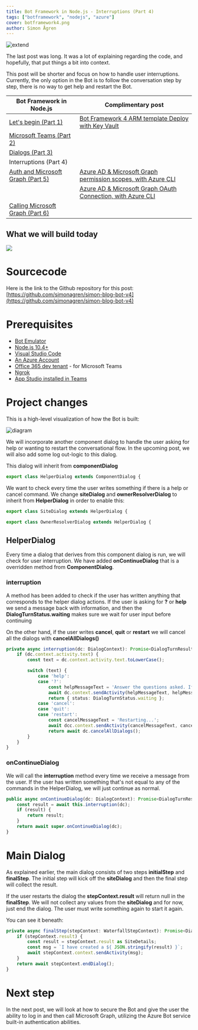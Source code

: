 ```yaml
---
title: Bot Framework in Node.js - Interruptions (Part 4)  
tags: ["botframework", "nodejs", "azure"]
cover: botframework4.png
author: Simon Ågren
---
```


![extend](./botframework4.png)

The last post was long. It was a lot of explaining regarding the code, and hopefully, that put things a bit into context. 

This post will be shorter and focus on how to handle user interruptions. Currently, the only option in the Bot is to follow the conversation step by step, there is no way to get help and restart the Bot.

| Bot Framework in Node.js                                                                  | Complimentary post                                                                                                          |
|-------------------------------------------------------------------------------------------|-----------------------------------------------------------------------------------------------------------------------------|
| <a href="https://simonagren.github.io/azurebot-nodejs-part1" target="_blank">Let's begin (Part 1)</a>     | <a href="https://simonagren.github.io/azurebot-armtemplate-keyvault" target="_blank">Bot Framework 4 ARM template Deploy with Key Vault</a> |
| <a href="https://simonagren.github.io/azurebot-nodejs-part2" target="_blank">Microsoft Teams (Part 2)</a> |                                                                                                                             |
| <a href="https://simonagren.github.io/azurebot-nodejs-part3" target="_blank">Dialogs (Part 3)</a>         |                                                                                                                             |
| Interruptions (Part 4) |                                                                                                                             |
| <a href="https://simonagren.github.io/azurebot-nodejs-part5" target="_blank">Auth and Microsoft Graph (Part 5)</a> |<a href="https://simonagren.github.io/azcli-adscope" target="_blank">Azure AD & Microsoft Graph permission scopes, with Azure CLI</a>                                                                                                                             |
|  |<a href="https://simonagren.github.io/azcli-connection" target="_blank">Azure AD & Microsoft Graph OAuth Connection, with Azure CLI</a>                                                                                                                             |
| <a href="https://simonagren.github.io/azurebot-nodejs-part6" target="_blank">Calling Microsoft Graph (Part 6)</a>         |                                                                                                                             |


## What we will build today

<img src="./cancel.gif"/>

# Sourcecode
Here is the link to the Github repository for this post: [https://github.com/simonagren/simon-blog-bot-v4](https://github.com/simonagren/simon-blog-bot-v4)

# Prerequisites 
- [Bot Emulator](https://aka.ms/Emulator-wiki-getting-started)
- [Node.js 10.4+](https://nodejs.org/en/download/)
- [Visual Studio Code](https://code.visualstudio.com/)
- [An Azure Account](https://azure.microsoft.com/free/)
- [Office 365 dev tenant](https://developer.microsoft.com/office/dev-program) - for Microsoft Teams
- [Ngrok](https://ngrok.com/download)
- [App Studio installed in Teams](https://docs.microsoft.com/en-us/microsoftteams/platform/concepts/build-and-test/app-studio-overview#installing-app-studio)

# Project changes

This is a high-level visualization of how the Bot is built:

![diagram](./botdiagram.png)

We will incorporate another component dialog to handle the user asking for help or wanting to restart the conversational flow. In the upcoming post, we will also add some log out-logic to this dialog.

This dialog will inherit from **componentDialog**
```typescript
export class HelperDialog extends ComponentDialog {
```

We want to check every time the user writes something if there is a help or cancel command. We change **siteDialog** and **ownerResolverDialog** to inherit from **HelperDialog** in order to enable this:

```typescript
export class SiteDialog extends HelperDialog {
```

```typescript
export class OwnerResolverDialog extends HelperDialog {
```

## HelperDialog
Every time a dialog that derives from this component dialog is run, we will check for user interruption.
We have added **onContinueDialog** that is a overridden method from **ComponentDialog**.

### interruption
A method has been added to check if the user has written anything that corresponds to the helper dialog actions. If the user is asking for **?** or **help** we send a message back with information, and then the **DialogTurnStatus.waiting** makes sure we wait for user input before continuing

On the other hand, if the user writes **cancel**, **quit** or **restart** we will cancel all the dialogs with **cancelAllDialogs()**

```typescript
private async interruption(dc: DialogContext): Promise<DialogTurnResult|undefined> {
    if (dc.context.activity.text) {
        const text = dc.context.activity.text.toLowerCase();

        switch (text) {
            case 'help':
            case '?':
                const helpMessageText = 'Answer the questions asked. If you want to restart use: cancel, quit or restart';
                await dc.context.sendActivity(helpMessageText, helpMessageText, InputHints.ExpectingInput);
                return { status: DialogTurnStatus.waiting };
            case 'cancel':
            case 'quit':
            case 'restart':
                const cancelMessageText = 'Restarting...';
                await dcc.context.sendActivity(cancelMessageText, cancelMessageText, InputHints.IgnoringInput);
                return await dc.cancelAllDialogs();
        }
    }
}
```
### onContinueDialog
We will call the **interruption** method every time we receive a message from the user. If the user has written something that's not equal to any of the commands in the HelperDialog, we will just continue as normal.

```typescript
public async onContinueDialog(dc: DialogContext): Promise<DialogTurnResult> {
    const result = await this.interruption(dc);
    if (result) {
        return result;
    }
    return await super.onContinueDialog(dc);
}
```

# Main Dialog
As explained earlier, the main dialog consists of two steps **initialStep** and **finalStep**. The initial step will kick off the **siteDialog** and then the final step will collect the result.

If the user restarts the dialog the **stepContext.result** will return null in the **finalStep**. We will not collect any values from the **siteDialog** and for now, just end the dialog. The user must write something again to start it again.

You can see it beneath:

```typescript
private async finalStep(stepContext: WaterfallStepContext): Promise<DialogTurnResult> {
    if (stepContext.result) {
        const result = stepContext.result as SiteDetails;
        const msg = `I have created a ${ JSON.stringify(result) }`;
        await stepContext.context.sendActivity(msg);
    }
    return await stepContext.endDialog();
}
```
# Next step
In the next post, we will look at how to secure the Bot and give the user the ability to log in and then call Microsoft Graph, utilizing the Azure Bot service built-in authentication abilities.